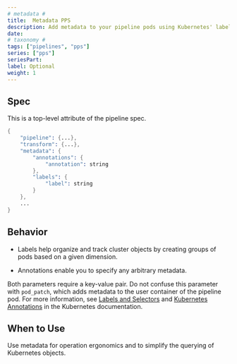```yaml
---
# metadata # 
title:  Metadata PPS
description: Add metadata to your pipeline pods using Kubernetes' labels and annotations.
date: 
# taxonomy #
tags: ["pipelines", "pps"]
series: ["pps"]
seriesPart:
label: Optional
weight: 1
---
```


## Spec 
This is a top-level attribute of the pipeline spec. 

```s
{
    "pipeline": {...},
    "transform": {...},
    "metadata": {
        "annotations": {
            "annotation": string
        },
        "labels": {
            "label": string
        }
    },
    ...
}

```

## Behavior 

- Labels help organize and track cluster objects by creating groups of pods based on a given dimension. 

- Annotations enable you to specify any arbitrary metadata. 


Both parameters require a key-value pair.  Do not confuse this parameter with `pod_patch`, which adds metadata to the user container of the pipeline pod. For more information, see [Labels and Selectors](https://kubernetes.io/docs/concepts/overview/working-with-objects/labels/) and [Kubernetes Annotations](https://kubernetes.io/docs/concepts/overview/working-with-objects/annotations/) in the Kubernetes documentation.


## When to Use 

Use metadata for operation ergonomics and to simplify the querying of Kubernetes objects.